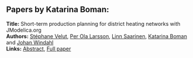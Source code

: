 <h2>Papers by Katarina Boman:</h2>
<p>
<b>Title:</b> Short-term production planning for district heating networks with JModelica.org<br />
<b>Authors:</b> <a href="../authors/author_325.html">Stéphane Velut</a>, <a href="../authors/author_187.html">Per Ola Larsson</a>, <a href="../authors/author_263.html">Linn Saarinen</a>, <a href="../authors/author_44.html">Katarina Boman</a> and <a href="../authors/author_339.html">Johan Windahl</a><br />
<b>Links:</b> <a href="../abstracts/abstract_101.pdf">Abstract</a>, <a href="../submissions/ECP14096959_VelutLarssonSaarinenBomanWindahl.pdf">Full paper</a>
</p>